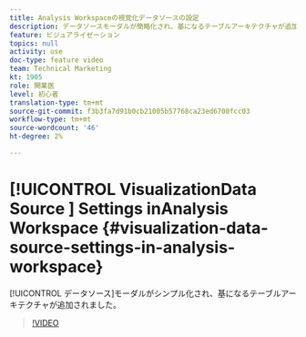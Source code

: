 ```yaml
---
title: Analysis Workspaceの視覚化データソースの設定
description: データソースモーダルが簡略化され、基になるテーブルアーキテクチャが追加されました。
feature: ビジュアライゼーション
topics: null
activity: use
doc-type: feature video
team: Technical Marketing
kt: 1905
role: 開業医
level: 初心者
translation-type: tm+mt
source-git-commit: f3b3fa7d91b0cb21005b57768ca23ed6700fcc03
workflow-type: tm+mt
source-wordcount: '46'
ht-degree: 2%

---
```



#  [!UICONTROL VisualizationData Source ] Settings inAnalysis Workspace  {#visualization-data-source-settings-in-analysis-workspace}

[!UICONTROL データソース]モーダルがシンプル化され、基になるテーブルアーキテクチャが追加されました。

>[!VIDEO](https://video.tv.adobe.com/v/23729/?quality=12)
